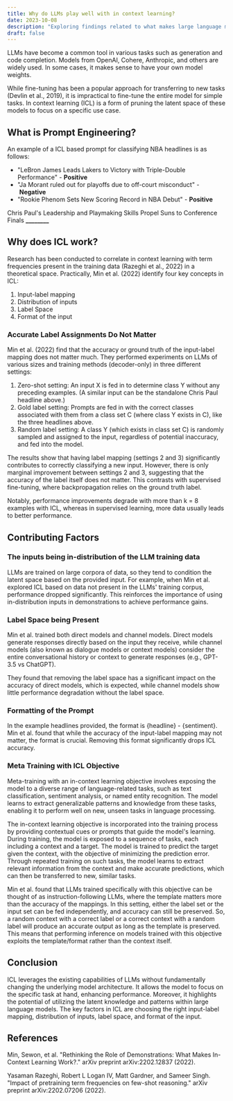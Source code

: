 ```yaml
---
title: Why do LLMs play well with in context learning?
date: 2023-10-08
description: "Exploring findings related to what makes large language models effective to prompts"
draft: false
---
```


LLMs have become a common tool in various tasks such as generation and code completion. Models from OpenAI, Cohere, Anthropic, and others are widely used. In some cases, it makes sense to have your own model weights.

While fine-tuning has been a popular approach for transferring to new tasks (Devlin et al., 2019), it is impractical to fine-tune the entire model for simple tasks. In context learning (ICL) is a form of pruning the latent space of these models to focus on a specific use case.

## What is Prompt Engineering?
An example of a ICL based prompt for classifying NBA headlines is as follows:

- "LeBron James Leads Lakers to Victory with Triple-Double Performance" - **Positive**
- "Ja Morant ruled out for playoffs due to off-court misconduct" - **Negative**
- "Rookie Phenom Sets New Scoring Record in NBA Debut" - **Positive**

Chris Paul's Leadership and Playmaking Skills Propel Suns to Conference Finals **________**

## Why does ICL work?

Research has been conducted to correlate in context learning with term frequencies present in the training data (Razeghi et al., 2022) in a theoretical space. Practically, Min et al. (2022) identify four key concepts in ICL:

1. Input-label mapping
2. Distribution of inputs
3. Label Space
4. Format of the input

### Accurate Label Assignments Do Not Matter

Min et al. (2022) find that the accuracy or ground truth of the input-label mapping does not matter much. They performed experiments on LLMs of various sizes and training methods (decoder-only) in three different settings:

1. Zero-shot setting: An input X is fed in to determine class Y without any preceding examples. (A similar input can be the standalone Chris Paul headline above.)
2. Gold label setting: Prompts are fed in with the correct classes associated with them from a class set C (where class Y exists in C), like the three headlines above.
3. Random label setting: A class Y (which exists in class set C) is randomly sampled and assigned to the input, regardless of potential inaccuracy, and fed into the model.

The results show that having label mapping (settings 2 and 3) significantly contributes to correctly classifying a new input. However, there is only marginal improvement between settings 2 and 3, suggesting that the accuracy of the label itself does not matter. This contrasts with supervised fine-tuning, where backpropagation relies on the ground truth label.

Notably, performance improvements degrade with more than k = 8 examples with ICL, whereas in supervised learning, more data usually leads to better performance.

## Contributing Factors

### The inputs being in-distribution of the LLM training data

LLMs are trained on large corpora of data, so they tend to condition the latent space based on the provided input. For example, when Min et al. explored ICL based on data not present in the LLMs' training corpus, performance dropped significantly. This reinforces the importance of using in-distribution inputs in demonstrations to achieve performance gains.

### Label Space being Present

Min et al. trained both direct models and channel models. Direct models generate responses directly based on the input they receive, while channel models (also known as dialogue models or context models) consider the entire conversational history or context to generate responses (e.g., GPT-3.5 vs ChatGPT).

They found that removing the label space has a significant impact on the accuracy of direct models, which is expected, while channel models show little performance degradation without the label space.

### Formatting of the Prompt

In the example headlines provided, the format is {headline} - {sentiment}. Min et al. found that while the accuracy of the input-label mapping may not matter, the format is crucial. Removing this format significantly drops ICL accuracy.

### Meta Training with ICL Objective

Meta-training with an in-context learning objective involves exposing the model to a diverse range of language-related tasks, such as text classification, sentiment analysis, or named entity recognition. The model learns to extract generalizable patterns and knowledge from these tasks, enabling it to perform well on new, unseen tasks in language processing.

The in-context learning objective is incorporated into the training process by providing contextual cues or prompts that guide the model's learning. During training, the model is exposed to a sequence of tasks, each including a context and a target. The model is trained to predict the target given the context, with the objective of minimizing the prediction error. Through repeated training on such tasks, the model learns to extract relevant information from the context and make accurate predictions, which can then be transferred to new, similar tasks.

Min et al. found that LLMs trained specifically with this objective can be thought of as instruction-following LLMs, where the template matters more than the accuracy of the mappings. In this setting, either the label set or the input set can be fed independently, and accuracy can still be preserved. So, a random context with a correct label or a correct context with a random label will produce an accurate output as long as the template is preserved. This means that performing inference on models trained with this objective exploits the template/format rather than the context itself.

## Conclusion

ICL leverages the existing capabilities of LLMs without fundamentally changing the underlying model architecture. It allows the model to focus on the specific task at hand, enhancing performance. Moreover, it highlights the potential of utilizing the latent knowledge and patterns within large language models. The key factors in ICL are choosing the right input-label mapping, distribution of inputs, label space, and format of the input.

## References

Min, Sewon, et al. "Rethinking the Role of Demonstrations: What Makes In-Context Learning Work?." arXiv preprint arXiv:2202.12837 (2022).

Yasaman Razeghi, Robert L Logan IV, Matt Gardner, and Sameer Singh. "Impact of pretraining term frequencies on few-shot reasoning." arXiv preprint arXiv:2202.07206 (2022).